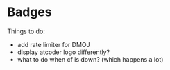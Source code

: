 # Badges

Things to do:
- add rate limiter for DMOJ
- display atcoder logo differently?
- what to do when cf is down? (which happens a lot)

